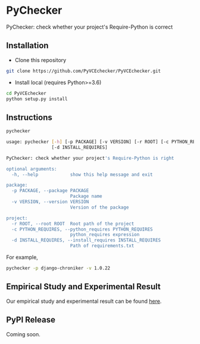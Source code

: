 # PyChecker
PyChecker: check whether your project's Require-Python is correct

## Installation
* Clone this repository
```bash
git clone https://github.com/PyVCEchecker/PyVCEchecker.git
```
* Install local (requires Python>=3.6)
```bash
cd PyVCEchecker
python setup.py install
```

## Instructions
```bash
pychecker

usage: pychecker [-h] [-p PACKAGE] [-v VERSION] [-r ROOT] [-c PYTHON_REQUIRES]
                 [-d INSTALL_REQUIRES]

PyChecker: check whether your project's Require-Python is right

optional arguments:
  -h, --help            show this help message and exit

package:
  -p PACKAGE, --package PACKAGE
                        Package name
  -v VERSION, --version VERSION
                        Version of the package

project:
  -r ROOT, --root ROOT  Root path of the project
  -c PYTHON_REQUIRES, --python_requires PYTHON_REQUIRES
                        python_requires expression
  -d INSTALL_REQUIRES, --install_requires INSTALL_REQUIRES
                        Path of requirements.txt
```
For example, 
```bash
pychecker -p django-chroniker -v 1.0.22
```

## Empirical Study and Experimental Result
Our empirical study and experimental result can be found [here](https://github.com/PyVCEchecker/Study-Experiment).


## PyPI Release
Coming soon.